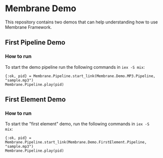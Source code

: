 # Membrane Demo

This repository contains two demos that can help understanding how to use Membrane Framework.

## First Pipeline Demo

### How to run

To start the demo pipeline run the following commands in `iex -S mix`:

```
{:ok, pid} = Membrane.Pipeline.start_link(Membrane.Demo.MP3.Pipeline, "sample.mp3")
Membrane.Pipeline.play(pid)
```

## First Element Demo

### How to run

To start the "first element" demo, run the following commands in `iex -S mix`:

```
{:ok, pid} = Membrane.Pipeline.start_link(Membrane.Demo.FirstElement.Pipeline, "sample.mp3")
Membrane.Pipeline.play(pid)
```






